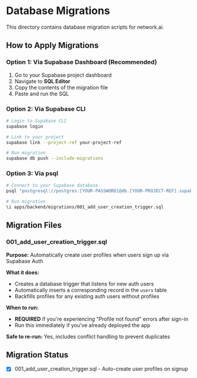 # Database Migrations

This directory contains database migration scripts for network.ai.

## How to Apply Migrations

### Option 1: Via Supabase Dashboard (Recommended)

1. Go to your Supabase project dashboard
2. Navigate to **SQL Editor**
3. Copy the contents of the migration file
4. Paste and run the SQL

### Option 2: Via Supabase CLI

```bash
# Login to Supabase CLI
supabase login

# Link to your project
supabase link --project-ref your-project-ref

# Run migration
supabase db push --include-migrations
```

### Option 3: Via psql

```bash
# Connect to your Supabase database
psql "postgresql://postgres:[YOUR-PASSWORD]@db.[YOUR-PROJECT-REF].supabase.co:5432/postgres"

# Run migration
\i apps/backend/migrations/001_add_user_creation_trigger.sql
```

## Migration Files

### 001_add_user_creation_trigger.sql

**Purpose:** Automatically create user profiles when users sign up via Supabase Auth

**What it does:**
- Creates a database trigger that listens for new auth users
- Automatically inserts a corresponding record in the `users` table
- Backfills profiles for any existing auth users without profiles

**When to run:** 
- **REQUIRED** if you're experiencing "Profile not found" errors after sign-in
- Run this immediately if you've already deployed the app

**Safe to re-run:** Yes, includes conflict handling to prevent duplicates

## Migration Status

- [x] 001_add_user_creation_trigger.sql - Auto-create user profiles on signup

